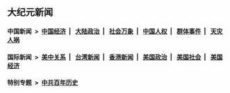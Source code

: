 ## 大纪元新闻

#### 中国新闻 &nbsp;>&nbsp; [中国经济](indexes/ncid283/README.md?10091245) &nbsp;| &nbsp; [大陆政治](indexes/ncid277/README.md?10091245) &nbsp;| &nbsp; [社会万象](indexes/ncid282/README.md?10091245) &nbsp;| &nbsp; [中国人权](indexes/ncid278/README.md?10091245) &nbsp;| &nbsp; [群体事件](indexes/ncid279/README.md?10091245) &nbsp;| &nbsp; [天灾人祸](indexes/ncid280/README.md?10091245)

#### 国际新闻 &nbsp;>&nbsp; [美中关系](indexes/nf1412576/README.md?10091245) &nbsp;| &nbsp; [台湾新闻](indexes/ncid1349361/README.md?10091245) &nbsp;| &nbsp; [香港新闻](indexes/ncid1349362/README.md?10091245) &nbsp;| &nbsp; [美国政治](indexes/ncid1078159/README.md?10091245) &nbsp;| &nbsp; [美国社会](indexes/ncid1078160/README.md?10091245) &nbsp;| &nbsp; [美国经济](indexes/ncid1078158/README.md?10091245)

#### 特别专题 &nbsp;>&nbsp; [中共百年历史](https://github.com/epoch-news/epoch-special/blob/master/README.md?10091245)  
